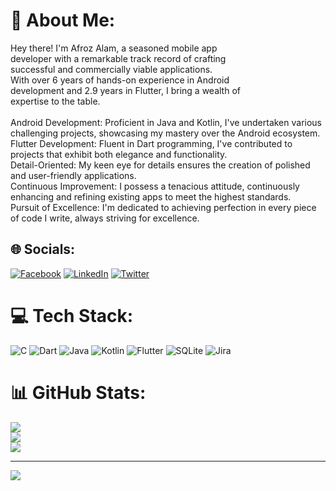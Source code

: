 # 💫 About Me:
Hey there! I'm Afroz Alam, a seasoned mobile app <br>developer with a remarkable track record of crafting <br>successful and commercially viable applications.<br>With over 6 years of hands-on experience in Android <br>development and 2.9 years in Flutter, I bring a wealth of<br>expertise to the table.<br><br>Android Development: Proficient in Java and Kotlin, I've undertaken various challenging projects, showcasing my mastery over the Android ecosystem.<br>Flutter Development: Fluent in Dart programming, I've contributed to projects that exhibit both elegance and functionality.<br>Detail-Oriented: My keen eye for details ensures the creation of polished and user-friendly applications.<br>Continuous Improvement: I possess a tenacious attitude, continuously enhancing and refining existing apps to meet the highest standards.<br>Pursuit of Excellence: I'm dedicated to achieving perfection in every piece of code I write, always striving for excellence.


## 🌐 Socials:
[![Facebook](https://img.shields.io/badge/Facebook-%231877F2.svg?logo=Facebook&logoColor=white)](https://facebook.com/https://www.facebook.com/afroz.nadim) [![LinkedIn](https://img.shields.io/badge/LinkedIn-%230077B5.svg?logo=linkedin&logoColor=white)](https://linkedin.com/in/https://www.linkedin.com/in/afroz-alam-42b34410a/) [![Twitter](https://img.shields.io/badge/Twitter-%231DA1F2.svg?logo=Twitter&logoColor=white)](https://twitter.com/https://twitter.com/home) 

# 💻 Tech Stack:
![C](https://img.shields.io/badge/c-%2300599C.svg?style=for-the-badge&logo=c&logoColor=white) ![Dart](https://img.shields.io/badge/dart-%230175C2.svg?style=for-the-badge&logo=dart&logoColor=white) ![Java](https://img.shields.io/badge/java-%23ED8B00.svg?style=for-the-badge&logo=java&logoColor=white) ![Kotlin](https://img.shields.io/badge/kotlin-%230095D5.svg?style=for-the-badge&logo=kotlin&logoColor=white) ![Flutter](https://img.shields.io/badge/Flutter-%2302569B.svg?style=for-the-badge&logo=Flutter&logoColor=white) ![SQLite](https://img.shields.io/badge/sqlite-%2307405e.svg?style=for-the-badge&logo=sqlite&logoColor=white) ![Jira](https://img.shields.io/badge/jira-%230A0FFF.svg?style=for-the-badge&logo=jira&logoColor=white)
# 📊 GitHub Stats:
![](https://github-readme-stats.vercel.app/api?username=Afroz101&theme=default&hide_border=true&include_all_commits=true&count_private=true)<br/>
![](https://github-readme-streak-stats.herokuapp.com/?user=Afroz101&theme=default&hide_border=true)<br/>
![](https://github-readme-stats.vercel.app/api/top-langs/?username=Afroz101&theme=default&hide_border=true&include_all_commits=true&count_private=true&layout=compact)

---
[![](https://visitcount.itsvg.in/api?id=Afroz101&icon=5&color=0)](https://visitcount.itsvg.in)

<!-- Proudly created with GPRM ( https://gprm.itsvg.in ) -->
